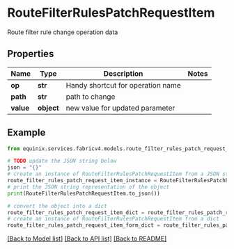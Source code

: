 # RouteFilterRulesPatchRequestItem

Route filter rule change operation data

## Properties

Name | Type | Description | Notes
------------ | ------------- | ------------- | -------------
**op** | **str** | Handy shortcut for operation name | 
**path** | **str** | path to change | 
**value** | **object** | new value for updated parameter | 

## Example

```python
from equinix.services.fabricv4.models.route_filter_rules_patch_request_item import RouteFilterRulesPatchRequestItem

# TODO update the JSON string below
json = "{}"
# create an instance of RouteFilterRulesPatchRequestItem from a JSON string
route_filter_rules_patch_request_item_instance = RouteFilterRulesPatchRequestItem.from_json(json)
# print the JSON string representation of the object
print(RouteFilterRulesPatchRequestItem.to_json())

# convert the object into a dict
route_filter_rules_patch_request_item_dict = route_filter_rules_patch_request_item_instance.to_dict()
# create an instance of RouteFilterRulesPatchRequestItem from a dict
route_filter_rules_patch_request_item_form_dict = route_filter_rules_patch_request_item.from_dict(route_filter_rules_patch_request_item_dict)
```
[[Back to Model list]](../README.md#documentation-for-models) [[Back to API list]](../README.md#documentation-for-api-endpoints) [[Back to README]](../README.md)


